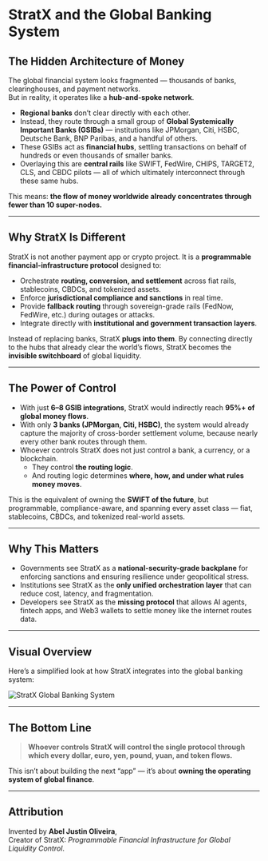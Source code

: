 # StratX and the Global Banking System

## The Hidden Architecture of Money

The global financial system looks fragmented — thousands of banks, clearinghouses, and payment networks.  
But in reality, it operates like a **hub-and-spoke network**.

- **Regional banks** don’t clear directly with each other.  
- Instead, they route through a small group of **Global Systemically Important Banks (GSIBs)** — institutions like JPMorgan, Citi, HSBC, Deutsche Bank, BNP Paribas, and a handful of others.  
- These GSIBs act as **financial hubs**, settling transactions on behalf of hundreds or even thousands of smaller banks.  
- Overlaying this are **central rails** like SWIFT, FedWire, CHIPS, TARGET2, CLS, and CBDC pilots — all of which ultimately interconnect through these same hubs.

This means: **the flow of money worldwide already concentrates through fewer than 10 super-nodes.**

---

## Why StratX Is Different

StratX is not another payment app or crypto project. It is a **programmable financial-infrastructure protocol** designed to:

- Orchestrate **routing, conversion, and settlement** across fiat rails, stablecoins, CBDCs, and tokenized assets.  
- Enforce **jurisdictional compliance and sanctions** in real time.  
- Provide **fallback routing** through sovereign-grade rails (FedNow, FedWire, etc.) during outages or attacks.  
- Integrate directly with **institutional and government transaction layers**.

Instead of replacing banks, StratX **plugs into them**. By connecting directly to the hubs that already clear the world’s flows, StratX becomes the **invisible switchboard** of global liquidity.

---

## The Power of Control

- With just **6–8 GSIB integrations**, StratX would indirectly reach **95%+ of global money flows**.  
- With only **3 banks (JPMorgan, Citi, HSBC)**, the system would already capture the majority of cross-border settlement volume, because nearly every other bank routes through them.  
- Whoever controls StratX does not just control a bank, a currency, or a blockchain.  
  - They control **the routing logic**.  
  - And routing logic determines **where, how, and under what rules money moves**.

This is the equivalent of owning the **SWIFT of the future**, but programmable, compliance-aware, and spanning every asset class — fiat, stablecoins, CBDCs, and tokenized real-world assets.

---

## Why This Matters

- Governments see StratX as a **national-security-grade backplane** for enforcing sanctions and ensuring resilience under geopolitical stress.  
- Institutions see StratX as the **only unified orchestration layer** that can reduce cost, latency, and fragmentation.  
- Developers see StratX as the **missing protocol** that allows AI agents, fintech apps, and Web3 wallets to settle money like the internet routes data.  

---

## Visual Overview

Here’s a simplified look at how StratX integrates into the global banking system:

![StratX Global Banking System](assets/assets/Global.flowchart.PNG)

---

## The Bottom Line

> **Whoever controls StratX will control the single protocol through which every dollar, euro, yen, pound, yuan, and token flows.**

This isn’t about building the next “app” — it’s about **owning the operating system of global finance**.

---

## Attribution
Invented by **Abel Justin Oliveira**,  
Creator of StratX: *Programmable Financial Infrastructure for Global Liquidity Control*.
